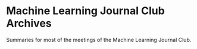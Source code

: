 # Machine Learning Journal Club Archives

Summaries for most of the meetings of the Machine Learning Journal Club.
